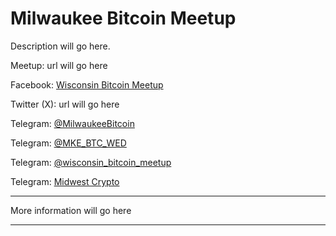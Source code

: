 # Milwaukee Bitcoin Meetup

Description will go here. 

Meetup: url will go here

Facebook: [Wisconsin Bitcoin Meetup](https://www.facebook.com/groups/wisconsinbitcoin/)

Twitter (X): url will go here
  
Telegram: [@MilwaukeeBitcoin](https://t.me/MilwaukeeBitcoin/3)

Telegram: [@MKE_BTC_WED](https://t.me/MKE_BTC_WED)

Telegram: [@wisconsin_bitcoin_meetup](https://t.me/wisconsin_bitcoin_meetup)

Telegram: [Midwest Crypto](https://t.me/+RW2Wv7xVSi1021ha)


-------------------------------------------

More information will go here

-------------------------------------------


